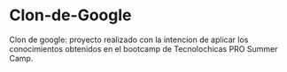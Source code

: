 # Clon-de-Google
Clon de google: proyecto realizado con la intencion de aplicar los conocimientos obtenidos en el bootcamp de Tecnolochicas PRO Summer Camp.
